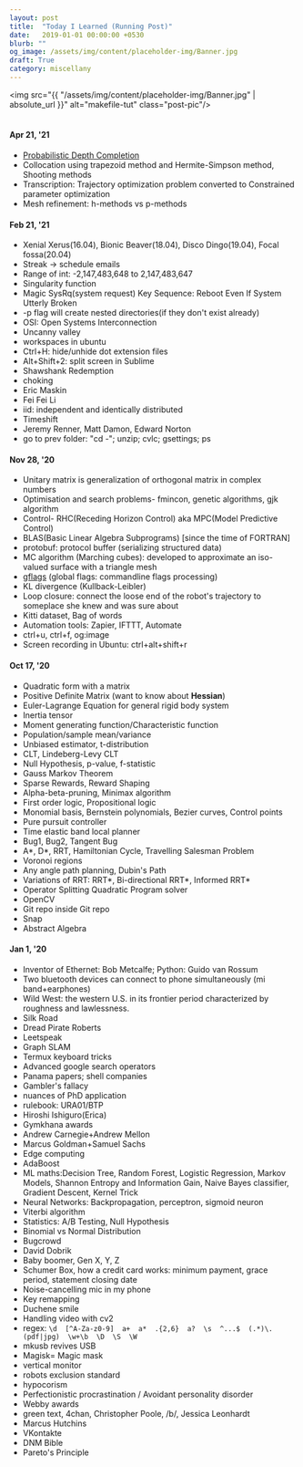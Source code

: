 ```yaml
---
layout: post
title:  "Today I Learned (Running Post)"
date:   2019-01-01 00:00:00 +0530
blurb: ""
og_image: /assets/img/content/placeholder-img/Banner.jpg
draft: True
category: miscellany
---
```


<img src="{{ "/assets/img/content/placeholder-img/Banner.jpg" | absolute_url }}" alt="makefile-tut" class="post-pic"/>
<br />
<br />

#### Apr 21, '21
- [Probabilistic Depth Completion](https://www.youtube.com/watch?v=7n0I8SadAAY)
- Collocation using trapezoid method and Hermite-Simpson method, Shooting methods
- Transcription: Trajectory optimization problem converted to Constrained parameter optimization
- Mesh refinement: h-methods vs p-methods

#### Feb 21, '21
- Xenial Xerus(16.04), Bionic Beaver(18.04), Disco Dingo(19.04), Focal fossa(20.04)
- Streak -> schedule emails
- Range of int: -2,147,483,648 to 2,147,483,647
- Singularity function
- Magic SysRq(system request) Key Sequence: Reboot Even If System Utterly Broken
- -p flag will create nested directories(if they don't exist already)
- OSI: Open Systems Interconnection
- Uncanny valley
- workspaces in ubuntu
- Ctrl+H: hide/unhide dot extension files
- Alt+Shift+2: split screen in Sublime
- Shawshank Redemption
- choking
- Eric Maskin
- Fei Fei Li
- iid: independent and identically distributed
- Timeshift
- Jeremy Renner, Matt Damon, Edward Norton
- go to prev folder: "cd -"; unzip; cvlc; gsettings; ps

#### Nov 28, '20
- Unitary matrix is generalization of orthogonal matrix in complex numbers
- Optimisation and search problems- fmincon, genetic algorithms, gjk algorithm
- Control- RHC(Receding Horizon Control) aka MPC(Model Predictive Control)
- BLAS(Basic Linear Algebra Subprograms) [since the time of FORTRAN]
- protobuf: protocol buffer (serializing structured data)
- MC algorithm (Marching cubes): developed to approximate an iso-valued surface with a triangle mesh
- [gflags](https://github.com/gflags/gflags) (global flags: commandline flags processing) 
- KL divergence (Kullback-Leibler)
- Loop closure: connect the loose end of the robot's trajectory to someplace she knew and was sure about
- Kitti dataset, Bag of words
- Automation tools: Zapier, IFTTT, Automate
- ctrl+u, ctrl+f, og:image
- Screen recording in Ubuntu: ctrl+alt+shift+r

#### Oct 17, '20
- Quadratic form with a matrix
- Positive Definite Matrix (want to know about **Hessian**)
- Euler-Lagrange Equation for general rigid body system
- Inertia tensor
- Moment generating function/Characteristic function
- Population/sample mean/variance
- Unbiased estimator, t-distribution
- CLT, Lindeberg-Levy CLT
- Null Hypothesis, p-value, f-statistic
- Gauss Markov Theorem
- Sparse Rewards, Reward Shaping
- Alpha-beta-pruning, Minimax algorithm
- First order logic, Propositional logic
- Monomial basis, Bernstein polynomials, Bezier curves, Control points
- Pure pursuit controller
- Time elastic band local planner
- Bug1, Bug2, Tangent Bug
- A\*, D\*, RRT, Hamiltonian Cycle, Travelling Salesman Problem
- Voronoi regions
- Any angle path planning, Dubin's Path
- Variations of RRT: RRT\*, Bi-directional RRT\*, Informed RRT\*
- Operator Splitting Quadratic Program solver
- OpenCV
- Git repo inside Git repo
- Snap
- Abstract Algebra

#### Jan 1, '20
- Inventor of Ethernet: Bob Metcalfe; Python: Guido van Rossum
- Two bluetooth devices can connect to phone simultaneously (mi band+earphones)
- Wild West: the western U.S. in its frontier period characterized by roughness and lawlessness.
- Silk Road
- Dread Pirate Roberts
- Leetspeak
- Graph SLAM
- Termux keyboard tricks
- Advanced google search operators
- Panama papers; shell companies
- Gambler's fallacy
- nuances of PhD application
- rulebook: URA01/BTP
- Hiroshi Ishiguro(Erica)
- Gymkhana awards
- Andrew Carnegie+Andrew Mellon
- Marcus Goldman+Samuel Sachs
- Edge computing
- AdaBoost
- ML maths:Decision Tree, Random Forest, Logistic Regression, Markov Models, Shannon Entropy and Information Gain, Naive Bayes classifier, Gradient Descent, Kernel Trick
- Neural Networks: Backpropagation, perceptron, sigmoid neuron
- Viterbi algorithm
- Statistics: A/B Testing, Null Hypothesis
- Binomial vs Normal Distribution
- Bugcrowd
- David Dobrik
- Baby boomer, Gen X, Y, Z
- Schumer Box, how a credit card works: minimum payment, grace period, statement closing date
- Noise-cancelling mic in my phone
- Key remapping
- Duchene smile
- Handling video with cv2
- regex: `\d  [^A-Za-z0-9]  a+  a*  .{2,6}  a?  \s  ^...$  (.*)\.(pdf|jpg)  \w+\b  \D  \S  \W`
- mkusb revives USB
- Magisk= Magic mask
- vertical monitor
- robots exclusion standard
- hypocorism
- Perfectionistic procrastination / Avoidant personality disorder
- Webby awards
- green text, 4chan, Christopher Poole, /b/, Jessica Leonhardt
- Marcus Hutchins
- VKontakte
- DNM Bible
- Pareto's Principle
